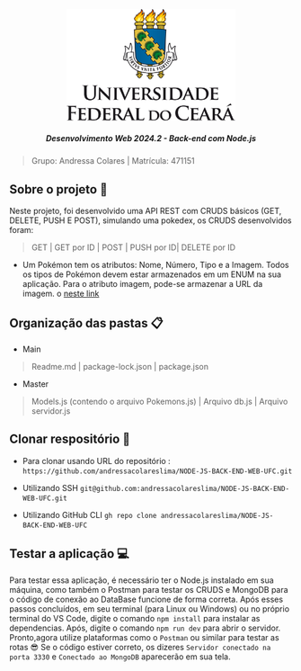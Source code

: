 <div align="center">
<img src="logo (2).png" alt="logo.png" width="300">
</div>

<h5 align="center">Desenvolvimento Web 2024.2 - Back-end com Node.js</h5>

> Grupo: Andressa Colares | Matrícula: 471151

## Sobre o projeto 🚀
Neste projeto, foi desenvolvido uma API REST com CRUDS básicos (GET, DELETE, PUSH E POST), simulando uma pokedex, os CRUDS desenvolvidos foram:
> GET |
> GET por ID |
> POST |
> PUSH por ID|
> DELETE por ID
- Um Pokémon tem os atributos: Nome, Número, Tipo e a Imagem. Todos os tipos de
Pokémon devem estar armazenados em um ENUM na sua aplicação. Para o atributo
imagem, pode-se armazenar a URL da imagem.
o [neste link](https://raw.githubusercontent.com/PokeAPI/sprites/master/sprites/pokemon/1)

## Organização das pastas 📋

- Main
> Readme.md |
> package-lock.json |
> package.json

- Master 
> Models.js (contendo o arquivo Pokemons.js) |
> Arquivo db.js |
> Arquivo servidor.js

## Clonar respositório 📎

- Para clonar usando URL do repositório :
``https://github.com/andressacolareslima/NODE-JS-BACK-END-WEB-UFC.git``

- Utilizando SSH
``git@github.com:andressacolareslima/NODE-JS-BACK-END-WEB-UFC.git``

- Utilizando GitHub CLI
``gh repo clone andressacolareslima/NODE-JS-BACK-END-WEB-UFC``

## Testar a aplicação 💻
Para testar essa aplicação, é necessário ter o Node.js instalado em sua máquina, como também o Postman para testar os CRUDS e MongoDB para o código de conexão ao DataBase funcione de forma correta.
Após esses passos concluídos, em seu terminal (para Linux ou Windows) ou no próprio terminal do VS Code, digite o comando ``npm install`` para instalar as dependencias. Após, digite o comando ``npm run dev`` para abrir o servidor.
Pronto,agora utilize plataformas como o ``Postman`` ou similar para testar as rotas :sunglasses:
Se o código estiver correto, os dizeres ``Servidor conectado na porta 3330`` e ``Conectado ao MongoDB`` aparecerão em sua tela. 
